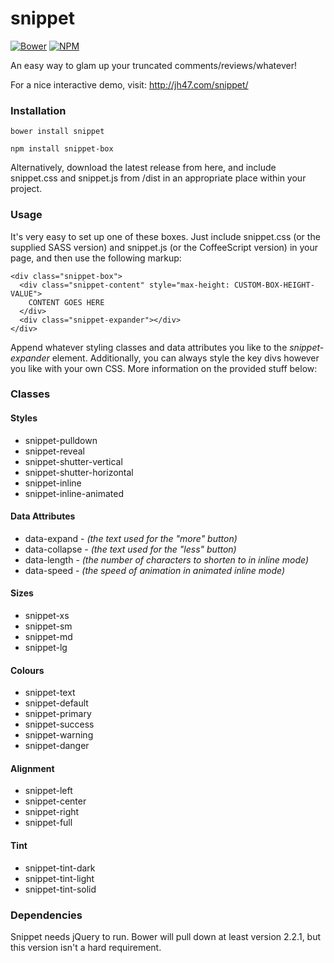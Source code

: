 # snippet
[![Bower](https://img.shields.io/bower/v/snippet.svg)](https://github.com/jamiehenson/snippet)
[![NPM](https://img.shields.io/npm/v/snippet-box.svg)](https://github.com/jamiehenson/snippet)

An easy way to glam up your truncated comments/reviews/whatever!

For a nice interactive demo, visit: http://jh47.com/snippet/

### Installation
```
bower install snippet
```

```
npm install snippet-box
```

Alternatively, download the latest release from here, and include snippet.css and snippet.js from /dist in an appropriate place within your project.

### Usage

It's very easy to set up one of these boxes. Just include snippet.css (or the supplied SASS version) and snippet.js (or the CoffeeScript version) in your page, and then use the following markup:

```
<div class="snippet-box">
  <div class="snippet-content" style="max-height: CUSTOM-BOX-HEIGHT-VALUE">
    CONTENT GOES HERE
  </div>
  <div class="snippet-expander"></div>
</div>
```
  
Append whatever styling classes and data attributes you like to the *snippet-expander* element. Additionally, you can always style the key divs however you like with your own CSS. More information on the provided stuff below:

### Classes
#### Styles
- snippet-pulldown
- snippet-reveal
- snippet-shutter-vertical
- snippet-shutter-horizontal
- snippet-inline
- snippet-inline-animated

#### Data Attributes
- data-expand - _(the text used for the "more" button)_
- data-collapse - _(the text used for the "less" button)_
- data-length - _(the number of characters to shorten to in inline mode)_
- data-speed - _(the speed of animation in animated inline mode)_

#### Sizes
- snippet-xs
- snippet-sm
- snippet-md
- snippet-lg

#### Colours
- snippet-text
- snippet-default
- snippet-primary
- snippet-success
- snippet-warning
- snippet-danger

#### Alignment
- snippet-left
- snippet-center
- snippet-right
- snippet-full

#### Tint
- snippet-tint-dark
- snippet-tint-light
- snippet-tint-solid

### Dependencies
Snippet needs jQuery to run. Bower will pull down at least version 2.2.1, but this version isn't a hard requirement.
